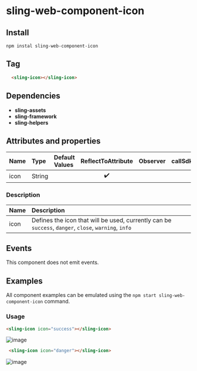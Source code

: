 # sling-web-component-icon

## Install

```
npm instal sling-web-component-icon
```

## Tag

```HTML
  <sling-icon></sling-icon>
```

## Dependencies

* **sling-assets**
* **sling-framework**
* **sling-helpers**

## Attributes and properties

|Name|Type|Default Values|ReflectToAttribute|Observer|callSdk|
|:--|:--|:--|:--:|:--|:--:|
|icon|String||:heavy_check_mark:|

### Description

|Name|Description|
|:---|:---|
|icon |Defines the icon that will be used, currently can be `success`, `danger`, `close`, `warning`, `info`|

## Events

This component does not emit events.

## Examples

All component examples can be emulated using the `npm start sling-web-component-icon` command.

### Usage

```HTML
<sling-icon icon="success"></sling-icon>
```

![image](https://user-images.githubusercontent.com/22959060/45774538-9c7b3e80-bc23-11e8-902a-2de508f3510d.png)

```HTML
 <sling-icon icon="danger"></sling-icon>
```

![image](https://user-images.githubusercontent.com/22959060/45774572-b0bf3b80-bc23-11e8-877e-d602fb994def.png)
